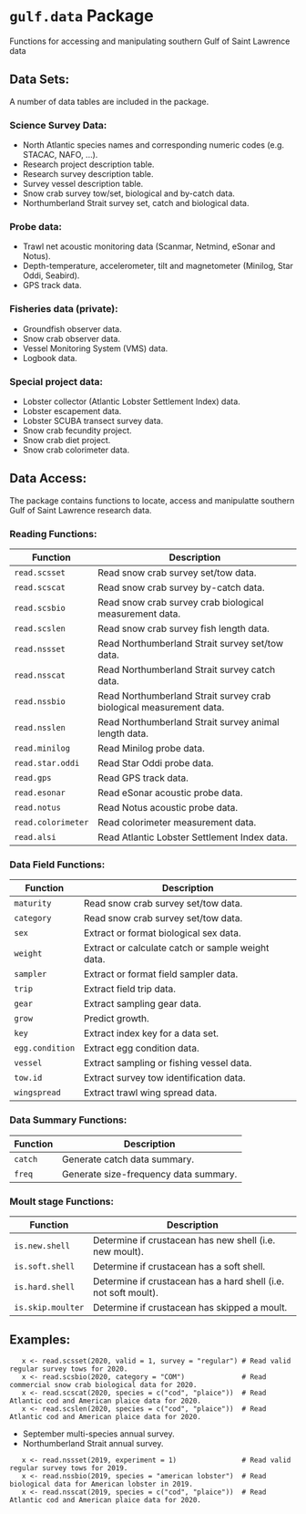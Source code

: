 # `gulf.data` Package

Functions for accessing and manipulating southern Gulf of Saint Lawrence data

## Data Sets:

A number of data tables are included in the package.

### Science Survey Data:
  - North Atlantic species names and corresponding numeric codes (e.g. STACAC, NAFO, ...).  
  - Research project description table.
  - Research survey description table.
  - Survey vessel description table.
  - Snow crab survey tow/set, biological and by-catch data.
  - Northumberland Strait survey set, catch and biological data.
  
### Probe data:
  - Trawl net acoustic monitoring data (Scanmar, Netmind, eSonar and Notus).
  - Depth-temperature, accelerometer, tilt and magnetometer (Minilog, Star Oddi, Seabird).
  - GPS track data.
  
### Fisheries data (private):
  - Groundfish observer data.
  - Snow crab observer data.
  - Vessel Monitoring System (VMS) data.
  - Logbook data.
  
### Special project data:
  - Lobster collector (Atlantic Lobster Settlement Index) data. 
  - Lobster escapement data.
  - Lobster SCUBA transect survey data.
  - Snow crab fecundity project.
  - Snow crab diet project.
  - Snow crab colorimeter data.

## Data Access:

The package contains functions to locate, access and manipulatte southern Gulf of Saint Lawrence research data.

### Reading Functions:

Function           | Description
------------------ | --------------------------------------------------
`read.scsset`      | Read snow crab survey set/tow data.
`read.scscat`      | Read snow crab survey by-catch data.
`read.scsbio`      | Read snow crab survey crab biological measurement data.
`read.scslen`      | Read snow crab survey fish length data.
`read.nssset`      | Read Northumberland Strait survey set/tow data.
`read.nsscat`      | Read Northumberland Strait survey catch data.
`read.nssbio`      | Read Northumberland Strait survey crab biological measurement data.
`read.nsslen`      | Read Northumberland Strait survey animal length data.
`read.minilog`     | Read Minilog probe data.
`read.star.oddi`   | Read Star Oddi probe data.
`read.gps`         | Read GPS track data.
`read.esonar`      | Read eSonar acoustic probe data.
`read.notus`       | Read Notus acoustic probe data.
`read.colorimeter` | Read colorimeter measurement data.
`read.alsi`        | Read Atlantic Lobster Settlement Index data.

### Data Field Functions:

Function           | Description
------------------ | --------------------------------------------------
`maturity`         | Read snow crab survey set/tow data.
`category`         | Read snow crab survey set/tow data.
`sex`              | Extract or format biological sex data. 
`weight`           | Extract or calculate catch or sample weight data. 
`sampler`          | Extract or format field sampler data. 
`trip`             | Extract field trip data. 
`gear`             | Extract sampling gear data. 
`grow`             | Predict growth.
`key`              | Extract index key for a data set.
`egg.condition`    | Extract egg condition data.
`vessel`           | Extract sampling or fishing vessel data.
`tow.id`           | Extract survey tow identification data.
`wingspread`       | Extract trawl wing spread data.

### Data Summary Functions:

Function           | Description
------------------ | --------------------------------------------------
`catch`            | Generate catch data summary. 
`freq`             | Generate size-frequency data summary.

### Moult stage Functions:

Function           | Description
------------------ | ---------------------------------------------------------------
`is.new.shell`     | Determine if crustacean has new shell (i.e. new moult). 
`is.soft.shell`    | Determine if crustacean has a soft shell. 
`is.hard.shell`    | Determine if crustacean has a hard shell (i.e. not soft moult). 
`is.skip.moulter`  | Determine if crustacean has skipped a moult. 

## Examples:

   ```
      x <- read.scsset(2020, valid = 1, survey = "regular") # Read valid regular survey tows for 2020.
      x <- read.scsbio(2020, category = "COM")              # Read commercial snow crab biological data for 2020.
      x <- read.scscat(2020, species = c("cod", "plaice"))  # Read Atlantic cod and American plaice data for 2020.
      x <- read.scslen(2020, species = c("cod", "plaice"))  # Read Atlantic cod and American plaice data for 2020.
   ```
  - September multi-species annual survey.
  - Northumberland Strait annual survey.
  ```
     x <- read.nssset(2019, experiment = 1)                # Read valid regular survey tows for 2019.
     x <- read.nssbio(2019, species = "american lobster")  # Read biological data for American lobster in 2019.
     x <- read.nsscat(2019, species = c("cod", "plaice"))  # Read Atlantic cod and American plaice data for 2020.
   ```
  

